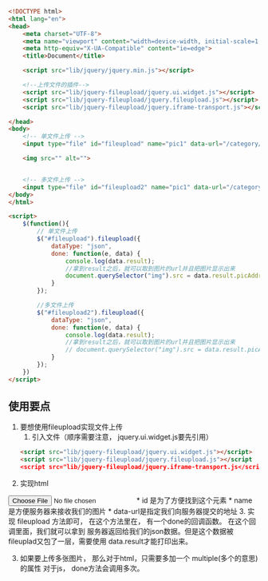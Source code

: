 ```html
<!DOCTYPE html>
<html lang="en">
<head>
    <meta charset="UTF-8">
    <meta name="viewport" content="width=device-width, initial-scale=1.0">
    <meta http-equiv="X-UA-Compatible" content="ie=edge">
    <title>Document</title>

    <script src="lib/jquery/jquery.min.js"></script>

    <!--上传文件的插件-->
    <script src="lib/jquery-fileupload/jquery.ui.widget.js"></script>
    <script src="lib/jquery-fileupload/jquery.fileupload.js"></script>
    <script src="lib/jquery-fileupload/jquery.iframe-transport.js"></script>

</head>
<body>
    <!-- 单文件上传 -->
    <input type="file" id="fileupload" name="pic1" data-url="/category/addSecondCategoryPic">

    <img src="" alt="">


    <!-- 多文件上传 -->
    <input type="file" id="fileupload2" name="pic1" data-url="/category/addSecondCategoryPic" multiple>
</body>
</html>

<script>
    $(function(){
        // 单文件上传
        $("#fileupload").fileupload({
            dataType: "json",
            done: function(e, data) {
                console.log(data.result);
                //拿到result之后，就可以取到图片的url并且把图片显示出来
                document.querySelector("img").src = data.result.picAddr;
            }
        });

        //多文件上传
        $("#fileupload2").fileupload({
            dataType: "json",
            done: function(e, data) {
                console.log(data.result);
                //拿到result之后，就可以取到图片的url并且把图片显示出来
                // document.querySelector("img").src = data.result.picAddr;
            }
        });
    })
</script>
```

## 使用要点
1. 要想使用fileupload实现文件上传
    1. 引入文件（顺序需要注意， jquery.ui.widget.js要先引用）
    ```html
    <script src="lib/jquery-fileupload/jquery.ui.widget.js"></script>
    <script src="lib/jquery-fileupload/jquery.fileupload.js"></script
    <script src="lib/jquery-fileupload/jquery.iframe-transport.js</script>
    ```
2. 实现html
 <input type="file" id="fileupload" name="pic1" data-url="/category/addSecondCategoryPic">
    * id 是为了方便找到这个元素
    * name 是方便服务器来接收我们的图片
    * data-url是指定我们向服务器提交的地址
3. 实现 fileupload 方法即可， 在这个方法里在， 有一个done的回调函数。 在这个回调里面，我们就可以拿到 服务器返回给我们的json数据。但是这个数据被fileuplad又包了一层，需要使用 data.result才能打印出来。

3. 如果要上传多张图片， 那么对于html，只需要多加一个 multiple(多个的意思)的属性
    对于js， done方法会调用多次。
